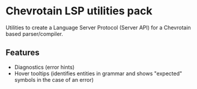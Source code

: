 # Chevrotain LSP utilities pack

Utilities to create a Language Server Protocol (Server API) for a Chevrotain based parser/compiler.

## Features

- Diagnostics (error hints)
- Hover tooltips (identifies entities in grammar and shows "expected"
symbols in the case of an error)
